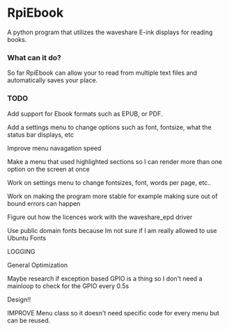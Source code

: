 # RpiEbook

A python program that utilizes the waveshare E-ink displays for reading books.

### What can it do?

So far RpiEbook can allow your to read from multiple text files and automatically saves your place.

### TODO

Add support for Ebook formats such as EPUB, or PDF.

Add a settings menu to change options such as font, fontsize, what the status bar displays, etc

Improve menu navagation speed

Make a menu that used highlighted sections so I can render more than one option on the screen at once

Work on settings menu to change fontsizes, font, words per page, etc..

Work on making the program more stable for example making sure out of bound errors can happen

Figure out how the licences work with the waveshare_epd driver

Use public domain fonts because Im not sure if I am really allowed to use Ubuntu Fonts 

LOGGING

General Optimization

Maybe research if exception based GPIO is a thing so I don't need a mainloop to check for the GPIO every 0.5s 

Design!!

IMPROVE Menu class so it doesn't need specific code for every menu but can be reused.
